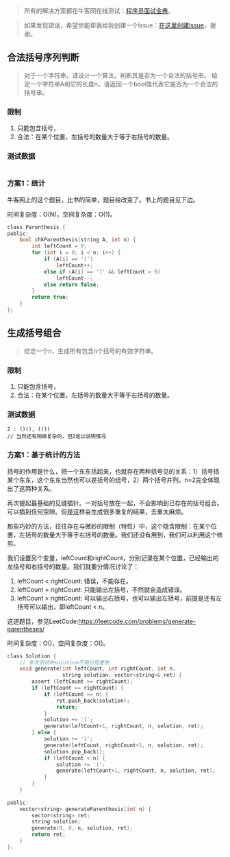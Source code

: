 > 所有的解决方案都在牛客网在线测试：[程序员面试金典](http://www.nowcoder.com/ta/cracking-the-coding-interview)。

> 如果发现错误，希望你能帮我给我创建一个Issue：[在这里创建Issue](https://github.com/Shitaibin/CC150/issues)，谢谢。


## 合法括号序列判断

> 对于一个字符串，请设计一个算法，判断其是否为一个合法的括号串。
给定一个字符串A和它的长度n，请返回一个bool值代表它是否为一个合法的括号串。

### 限制

1. 只能包含括号，
1. 合法：在某个位置，左括号的数量大于等于右括号的数量。


### 测试数据

```

```

### 方案1：统计

牛客网上的这个题目，比书的简单，题目给改变了。书上的题目见下边。

时间复杂度：O(N)，空间复杂度：O(1)。

```C
class Parenthesis {
public:
    bool chkParenthesis(string A, int n) {
        int leftCount = 0;
        for (int i = 0; i < n; i++) {
            if (A[i] == '(')
                leftCount++;
            else if (A[i] == ')' && leftCount > 0)
                leftCount--;
            else return false;
        }
        return true;
    }
};
```


## 生成括号组合

> 给定一个n，生成所有包含n个括号的有效字符串。

### 限制

1. 只能包含括号，
1. 合法：在某个位置，左括号的数量大于等于右括号的数量。


### 测试数据

```
2 : ()(), (())
// 当然还有稍微复杂的，但2足以说明情况
```


### 方案1：基于统计的方法

括号的作用是什么，把一个东东括起来，也就存在两种括号见的关系：1）括号括某个东东，这个东东当然也可以是括号的组号，2）两个括号并列。n=2完全体现出了这两种关系。

再次提起最基础的见缝插针。一对括号放在一起，不会影响到已存在的括号组合。可以插到任何空隙。但是这样会生成很多重复的结果，去重太麻烦。

那些巧妙的方法，往往存在与微妙的限制（特性）中，这个隐含限制：在某个位置，左括号的数量大于等于右括号的数量。我们还没有用到，我们可以利用这个修剪。

我们设置另个变量，leftCount和rightCount，分别记录在某个位置，已经输出的左括号和右括号的数量。我们就要分情况讨论了：
1. leftCount < rightCount: 错误，不能存在。
1. leftCount = rightCount: 只能输出左括号，不然就会造成错误。
1. leftCount > rightCount: 可以输出右括号，也可以输出左括号，前提是还有左括号可以输出，即leftCount < n。


这道题目，参见LeetCode:https://leetcode.com/problems/generate-parentheses/

时间复杂度：O()，空间复杂度：O()。

```C
class Solution {
    // 多次测试中solution不用引用更快
    void generate(int leftCount, int rightCount, int n,
                  string solution, vector<string>& ret) {
        assert (leftCount >= rightCount);
        if (leftCount == rightCount) {
            if (leftCount == n) {
                ret.push_back(solution);
                return;
            }
            solution += '(';
            generate(leftCount+1, rightCount, n, solution, ret);
        } else {
            solution += ')';
            generate(leftCount, rightCount+1, n, solution, ret);
            solution.pop_back();
            if (leftCount < n) {
                solution += '(';
                generate(leftCount+1, rightCount, n, solution, ret);
            }
        }
    }
    
public:
    vector<string> generateParenthesis(int n) {
        vector<string> ret;
        string solution;
        generate(0, 0, n, solution, ret);
        return ret;
    }
};
```


